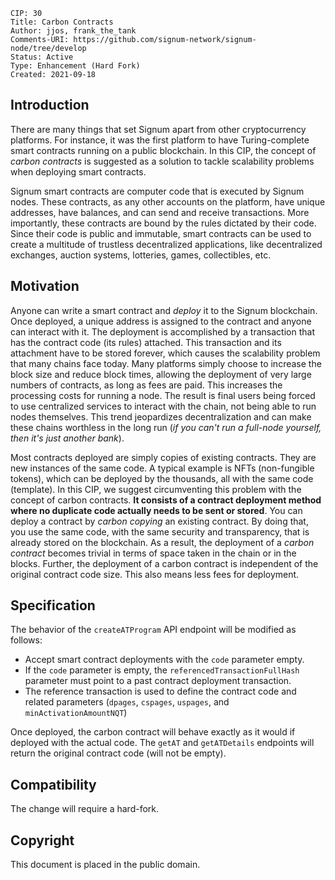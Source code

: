     CIP: 30
    Title: Carbon Contracts
    Author: jjos, frank_the_tank
    Comments-URI: https://github.com/signum-network/signum-node/tree/develop
    Status: Active
    Type: Enhancement (Hard Fork)
    Created: 2021-09-18

## Introduction

There are many things that set Signum apart from other cryptocurrency platforms. For instance, it was the first platform to have Turing-complete smart contracts running on a public blockchain. In this CIP, the concept of *carbon contracts* is suggested as a solution to tackle scalability problems when deploying smart contracts.

Signum smart contracts are computer code that is executed by Signum nodes. These contracts, as any other accounts on the platform, have unique addresses, have balances, and can send and receive transactions. More importantly, these contracts are bound by the rules dictated by their code. Since their code is public and immutable, smart contracts can be used to create a multitude of trustless decentralized applications, like decentralized exchanges, auction systems, lotteries, games, collectibles, etc.

## Motivation

Anyone can write a smart contract and *deploy* it to the Signum blockchain. Once deployed, a unique address is assigned to the contract and anyone can interact with it. The deployment is accomplished by a transaction that has the contract code (its rules) attached. This transaction and its attachment have to be stored forever, which causes the scalability problem that many chains face today. Many platforms simply choose to increase the block size and reduce block times, allowing the deployment of very large numbers of contracts, as long as fees are paid. This increases the processing costs for running a node. The result is final users being forced to use centralized services to interact with the chain, not being able to run nodes themselves. This trend jeopardizes decentralization and can make these chains worthless in the long run (*if you can't run a full-node yourself, then it's just another bank*).

Most contracts deployed are simply copies of existing contracts. They are new instances of the same code. A typical example is NFTs (non-fungible tokens), which can be deployed by the thousands, all with the same code (template). In this CIP, we suggest circumventing this problem with the concept of carbon contracts. **It consists of a contract deployment method where no duplicate code actually needs to be sent or stored**. You can deploy a contract by *carbon copying* an existing contract. By doing that, you use the same code, with the same security and transparency, that is already stored on the blockchain. As a result, the deployment of a *carbon contract* becomes trivial in terms of space taken in the chain or in the blocks. Further, the deployment of a carbon contract is independent of the original contract code size. This also means less fees for deployment.

## Specification

The behavior of the `createATProgram` API endpoint will be modified as follows:
 - Accept smart contract deployments with the `code` parameter empty.
 - If the `code` parameter is empty, the `referencedTransactionFullHash` parameter must point to a past contract deployment transaction.
 - The reference transaction is used to define the contract code and related parameters (`dpages`, `cspages`, `uspages`, and `minActivationAmountNQT`)
 
Once deployed, the carbon contract will behave exactly as it would if deployed with the actual code. The `getAT` and `getATDetails` endpoints will return the original contract code (will not be empty).

## Compatibility

The change will require a hard-fork.

## Copyright

This document is placed in the public domain.
